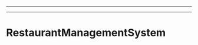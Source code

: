 ----------------------------------------------------------------------
----------------------------------------------------------------------------------------------------
# RestaurantManagementSystem

